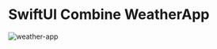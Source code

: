 # SwiftUI Combine WeatherApp

![weather-app](https://user-images.githubusercontent.com/9075465/112224861-388ac400-8c2c-11eb-883e-7df44ca9587f.gif)

